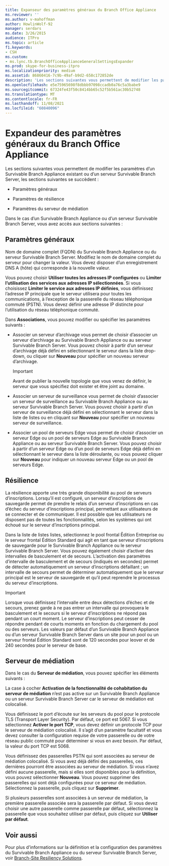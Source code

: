 ```yaml
---
title: Expanseur des paramètres généraux du Branch Office Appliance
ms.reviewer: ''
ms.author: v-mahoffman
author: HowlinWolf-92
manager: serdars
ms.date: 3/26/2015
audience: ITPro
ms.topic: article
f1.keywords:
- CSH
ms.custom:
- ms.lync.tb.BranchOfficeApplianceGeneralSettingsExpander
ms.prod: skype-for-business-itpro
ms.localizationpriority: medium
ms.assetid: 86860416-7c9b-49af-b9d2-658c172852de
description: 'Les sections suivantes vous permettent de modifier les paramètres d’un Survivable Branch Appliance existant ou d’un serveur Survivable Branch Server, les sections suivantes se succèdent :'
ms.openlocfilehash: e5e75965698f8dbbb97098ccadb0a76c5a3babe9
ms.sourcegitcommit: 67324fe43f50c8414bb65c52f5b561ac30b52748
ms.translationtype: MT
ms.contentlocale: fr-FR
ms.lasthandoff: 11/08/2021
ms.locfileid: "60840096"
---
```

# <a name="branch-office-appliance-general-settings-expander"></a>Expandeur des paramètres généraux du Branch Office Appliance

Les sections suivantes vous permettent de modifier les paramètres d’un Survivable Branch Appliance existant ou d’un serveur Survivable Branch Server, les sections suivantes se succèdent :

- Paramètres généraux

- Paramètres de résilience

- Paramètres du serveur de médiation



Dans le cas d’un Survivable Branch Appliance ou d’un serveur Survivable Branch Server, vous avez accès aux sections suivantes :

## <a name="general-settings"></a>Paramètres généraux

Nom de domaine complet (FQDN) du Survivable Branch Appliance ou du serveur Survivable Branch Server. Modifiez le nom de domaine complet du serveur pour changer la valeur. Vous devez disposer d’un enregistrement DNS A (hôte) qui corresponde à la nouvelle valeur.

Vous pouvez choisir **Utiliser toutes les adresses IP configurées** ou **Limiter l’utilisation des services aux adresses IP sélectionnées**. Si vous choisissez **Limiter le service aux adresses IP définies**, vous définissez l’adresse IP principale que le serveur utilisera pour toutes les communications, à l’exception de la passerelle du réseau téléphonique commuté (PSTN). Vous devez définir une adresse IP distincte pour l’utilisation du réseau téléphonique commuté.

Dans **Associations**, vous pouvez modifier ou spécifier les paramètres suivants :

- Associer un serveur d’archivage vous permet de choisir d’associer un serveur d’archivage au Survivable Branch Appliance ou au serveur Survivable Branch Server. Vous pouvez choisir à partir d’un serveur d’archivage déjà défini en sélectionnant le serveur dans la liste drop-down, ou cliquer sur **Nouveau** pour spécifier un nouveau serveur d’archivage.

    > [!IMPORTANT]
    > Avant de publier la nouvelle topologie que vous venez de définir, le serveur que vous spécifiez doit exister et être joint au domaine.

- Associer un serveur de surveillance vous permet de choisir d’associer un serveur de surveillance au Survivable Branch Appliance ou au serveur Survivable Branch Server. Vous pouvez choisir à partir d’un serveur de surveillance déjà défini en sélectionnant le serveur dans la liste de listes ou en cliquant sur **Nouveau** pour spécifier un nouveau serveur de surveillance.

- Associer un pool de serveurs Edge vous permet de choisir d’associer un serveur Edge ou un pool de serveurs Edge au Survivable Branch Appliance ou au serveur Survivable Branch Server. Vous pouvez choisir à partir d’un serveur Edge ou d’un pool de serveurs Edge déjà défini en sélectionnant le serveur dans la liste déroulante, ou vous pouvez cliquer sur **Nouveau** pour indiquer un nouveau serveur Edge ou un pool de serveurs Edge.

## <a name="resiliency"></a>Résilience

La résilience apporte une très grande disponibilité au pool de serveurs d’inscriptions. Lorsqu’il est configuré, un serveur d’inscriptions de sauvegarde permet de prendre le relais d’un serveur d’inscriptions en cas d’échec du serveur d’inscriptions principal, permettant aux utilisateurs de se connecter et de communiquer. Il est possible que les utilisateurs ne disposent pas de toutes les fonctionnalités, selon les systèmes qui ont échoué sur le serveur d’inscriptions principal.

Dans la liste de listes listes, sélectionnez le pool frontal Êdition Entreprise ou le serveur frontal Édition Standard qui agit en tant que serveur d’inscriptions de sauvegarde pour le Survivable Branch Appliance ou le serveur Survivable Branch Server. Vous pouvez également choisir d’activer des intervalles de basculement et de secours. L’activation des paramètres d’intervalle de basculement et de secours (indiqués en secondes) permet de détecter automatiquement un serveur d’inscriptions défaillant ; un intervalle de secours permet de déterminer automatiquement que le serveur principal est le serveur de sauvegarde et qu’il peut reprendre le processus du serveur d’inscriptions.

> [!IMPORTANT]
> Lorsque vous définissez l’intervalle entre deux détections d’échec et de secours, prenez garde à ne pas entrer un intervalle qui provoquera le basculement et le secours si le serveur d’inscriptions ne répond pas pendant un court moment. Le serveur d’inscriptions peut cesser de répondre pendant de courts moments en fonction du chargement du pool ou des serveurs. Les valeurs par défaut d’un Survivable Branch Appliance ou d’un serveur Survivable Branch Server dans un site pour un pool ou un serveur frontal Édition Standard sont de 120 secondes pour leover et de 240 secondes pour le serveur de base.

## <a name="mediation-server"></a>Serveur de médiation

Dans le cas du **Serveur de médiation**, vous pouvez spécifier les éléments suivants :

La case à cocher **Activation de la fonctionnalité de cohabitation du serveur de médiation** n’est pas active sur un Survivable Branch Appliance ou un serveur Survivable Branch Server car le serveur de médiation est colocalisé.

Vous définissez le port d’écoute sur les serveurs du pool pour le protocole TLS (Transport Layer Security). Par défaut, ce port est 5067. Si vous sélectionnez **Activer le port TCP**, vous devez définir un protocole TCP pour le serveur de médiation colocalisé. Il s’agit d’un paramètre facultatif et vous devez consulter la configuration requise de votre passerelle ou de votre réseau public commuté pour déterminer si vous en avez besoin. Par défaut, la valeur du port TCP est 5068.

Vous définissez des passerelles PSTN qui sont associées au serveur de médiation colocalisé. Si vous avez déjà défini des passerelles, ces dernières pourront être associées au serveur de médiation. Si vous n’avez défini aucune passerelle, mais si elles sont disponibles pour la définition, vous pouvez sélectionner **Nouveau**. Vous pouvez supprimer des passerelles qui sont déjà configurées pour ce serveur de médiation. Sélectionnez la passerelle, puis cliquez sur **Supprimer**.

Si plusieurs passerelles sont associées à un serveur de médiation, la première passerelle associée sera la passerelle par défaut. Si vous devez choisir une autre passerelle comme passerelle par défaut, sélectionnez la passerelle que vous souhaitez utiliser par défaut, puis cliquez sur **Utiliser par défaut**.

## <a name="see-also"></a>Voir aussi

Pour plus d’informations sur la définition et la configuration des paramètres du Survivable Branch Appliance ou du serveur Survivable Branch Server, voir [Branch-Site Resiliency Solutions](/previous-versions/office/lync-server-2013/lync-server-2013-branch-site-resiliency-solutions).